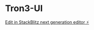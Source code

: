 # Tron3-UI

[Edit in StackBlitz next generation editor ⚡️](https://stackblitz.com/~/github.com/hjay3/Tron3-UI)